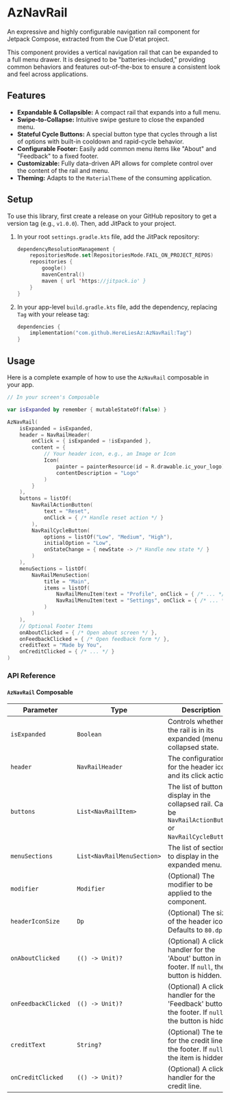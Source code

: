 # AzNavRail

An expressive and highly configurable navigation rail component for Jetpack Compose, extracted from the Cue D'etat project.

This component provides a vertical navigation rail that can be expanded to a full menu drawer. It is designed to be "batteries-included," providing common behaviors and features out-of-the-box to ensure a consistent look and feel across applications.

## Features

-   **Expandable & Collapsible:** A compact rail that expands into a full menu.
-   **Swipe-to-Collapse:** Intuitive swipe gesture to close the expanded menu.
-   **Stateful Cycle Buttons:** A special button type that cycles through a list of options with built-in cooldown and rapid-cycle behavior.
-   **Configurable Footer:** Easily add common menu items like "About" and "Feedback" to a fixed footer.
-   **Customizable:** Fully data-driven API allows for complete control over the content of the rail and menu.
-   **Theming:** Adapts to the `MaterialTheme` of the consuming application.

## Setup

To use this library, first create a release on your GitHub repository to get a version tag (e.g., `v1.0.0`). Then, add JitPack to your project.

1.  In your root `settings.gradle.kts` file, add the JitPack repository:
    ```kotlin
    dependencyResolutionManagement {
        repositoriesMode.set(RepositoriesMode.FAIL_ON_PROJECT_REPOS)
        repositories {
            google()
            mavenCentral()
            maven { url 'https://jitpack.io' }
        }
    }
    ```

2.  In your app-level `build.gradle.kts` file, add the dependency, replacing `Tag` with your release tag:
    ```kotlin
    dependencies {
        implementation("com.github.HereLiesAz:AzNavRail:Tag")
    }
    ```

## Usage

Here is a complete example of how to use the `AzNavRail` composable in your app.

```kotlin
// In your screen's Composable

var isExpanded by remember { mutableStateOf(false) }

AzNavRail(
    isExpanded = isExpanded,
    header = NavRailHeader(
        onClick = { isExpanded = !isExpanded },
        content = {
            // Your header icon, e.g., an Image or Icon
            Icon(
                painter = painterResource(id = R.drawable.ic_your_logo),
                contentDescription = "Logo"
            )
        }
    ),
    buttons = listOf(
        NavRailActionButton(
            text = "Reset",
            onClick = { /* Handle reset action */ }
        ),
        NavRailCycleButton(
            options = listOf("Low", "Medium", "High"),
            initialOption = "Low",
            onStateChange = { newState -> /* Handle new state */ }
        )
    ),
    menuSections = listOf(
        NavRailMenuSection(
            title = "Main",
            items = listOf(
                NavRailMenuItem(text = "Profile", onClick = { /* ... */ }),
                NavRailMenuItem(text = "Settings", onClick = { /* ... */ })
            )
        )
    ),
    // Optional Footer Items
    onAboutClicked = { /* Open about screen */ },
    onFeedbackClicked = { /* Open feedback form */ },
    creditText = "Made by You",
    onCreditClicked = { /* ... */ }
)
```

### API Reference

#### `AzNavRail` Composable

| Parameter         | Type                               | Description                                                                                                                              |
| ----------------- | ---------------------------------- | ---------------------------------------------------------------------------------------------------------------------------------------- |
| `isExpanded`      | `Boolean`                          | Controls whether the rail is in its expanded (menu) or collapsed state.                                                                  |
| `header`          | `NavRailHeader`                    | The configuration for the header icon and its click action.                                                                              |
| `buttons`         | `List<NavRailItem>`                | The list of buttons to display in the collapsed rail. Can be `NavRailActionButton` or `NavRailCycleButton`.                              |
| `menuSections`    | `List<NavRailMenuSection>`         | The list of sections to display in the expanded menu.                                                                                    |
| `modifier`        | `Modifier`                         | (Optional) The modifier to be applied to the component.                                                                                  |
| `headerIconSize`  | `Dp`                               | (Optional) The size of the header icon. Defaults to `80.dp`.                                                                             |
| `onAboutClicked`  | `(() -> Unit)?`                    | (Optional) A click handler for the 'About' button in the footer. If `null`, the button is hidden.                                        |
| `onFeedbackClicked`| `(() -> Unit)?`                    | (Optional) A click handler for the 'Feedback' button in the footer. If `null`, the button is hidden.                                     |
| `creditText`      | `String?`                          | (Optional) The text for the credit line in the footer. If `null`, the item is hidden.                                                    |
| `onCreditClicked` | `(() -> Unit)?`                    | (Optional) A click handler for the credit line.                                                                                          |
